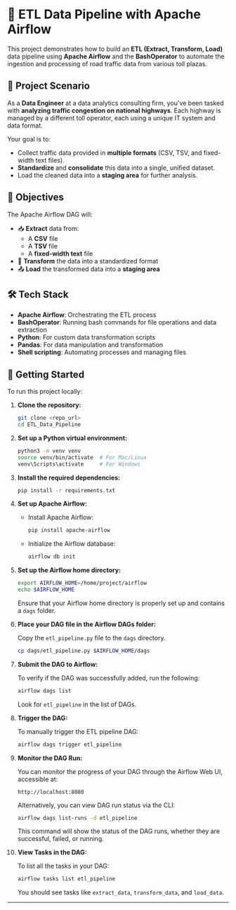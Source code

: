 # 🚦 ETL Data Pipeline with Apache Airflow

This project demonstrates how to build an **ETL (Extract, Transform, Load)** data pipeline using **Apache Airflow** and the **BashOperator** to automate the ingestion and processing of road traffic data from various toll plazas.

## 🧩 Project Scenario

As a **Data Engineer** at a data analytics consulting firm, you've been tasked with **analyzing traffic congestion on national highways**. Each highway is managed by a different toll operator, each using a unique IT system and data format.

Your goal is to:
- Collect traffic data provided in **multiple formats** (CSV, TSV, and fixed-width text files).
- **Standardize** and **consolidate** this data into a single, unified dataset.
- Load the cleaned data into a **staging area** for further analysis.

## 🎯 Objectives

The Apache Airflow DAG will:

- 📥 **Extract** data from:
  - A **CSV** file
  - A **TSV** file
  - A **fixed-width text** file
- 🔄 **Transform** the data into a standardized format
- 📤 **Load** the transformed data into a **staging area**

## 🛠️ Tech Stack

- **Apache Airflow**: Orchestrating the ETL process
- **BashOperator**: Running bash commands for file operations and data extraction
- **Python**: For custom data transformation scripts
- **Pandas**: For data manipulation and transformation
- **Shell scripting**: Automating processes and managing files

## 🚀 Getting Started

To run this project locally:

1. **Clone the repository:**

   ```bash
   git clone <repo_url>
   cd ETL_Data_Pipeline
   ```

2. **Set up a Python virtual environment:**

   ```bash
   python3 -m venv venv
   source venv/bin/activate  # For Mac/Linux
   venv\Scripts\activate     # For Windows
   ```

3. **Install the required dependencies:**

   ```bash
   pip install -r requirements.txt
   ```

4. **Set up Apache Airflow:**

   - Install Apache Airflow:
     ```bash
     pip install apache-airflow
     ```

   - Initialize the Airflow database:
     ```bash
     airflow db init
     ```

5. **Set up the Airflow home directory:**

   ```bash
   export AIRFLOW_HOME=/home/project/airflow
   echo $AIRFLOW_HOME
   ```

   Ensure that your Airflow home directory is properly set up and contains a `dags` folder.

6. **Place your DAG file in the Airflow DAGs folder:**

   Copy the `etl_pipeline.py` file to the `dags` directory.

   ```bash
   cp dags/etl_pipeline.py $AIRFLOW_HOME/dags
   ```

7. **Submit the DAG to Airflow:**

   To verify if the DAG was successfully added, run the following:

   ```bash
   airflow dags list
   ```

   Look for `etl_pipeline` in the list of DAGs.

8. **Trigger the DAG:**

   To manually trigger the ETL pipeline DAG:

   ```bash
   airflow dags trigger etl_pipeline
   ```

9. **Monitor the DAG Run:**

   You can monitor the progress of your DAG through the Airflow Web UI, accessible at:

   ```plaintext
   http://localhost:8080
   ```

   Alternatively, you can view DAG run status via the CLI:

   ```bash
   airflow dags list-runs -d etl_pipeline
   ```

   This command will show the status of the DAG runs, whether they are successful, failed, or running.

10. **View Tasks in the DAG:**

    To list all the tasks in your DAG:

    ```bash
    airflow tasks list etl_pipeline
    ```

    You should see tasks like `extract_data`, `transform_data`, and `load_data`.

---


